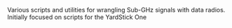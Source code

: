 Various scripts and utilities for wrangling Sub-GHz signals with data radios. Initially focused on scripts for the YardStick One
